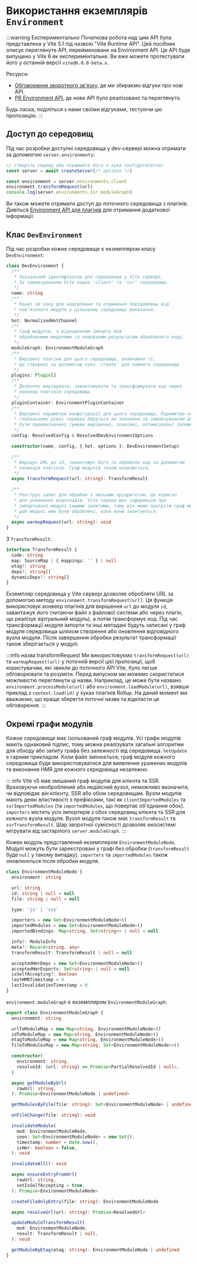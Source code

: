 # Використання екземплярів `Environment`

:::warning Експериментально
Початкова робота над цим API була представлена у Vite 5.1 під назвою "Vite Runtime API". Цей посібник описує переглянуте API, перейменоване на Environment API. Це API буде випущено у Vite 6 як експериментальне. Ви вже можете протестувати його у останній версії `vite@6.0.0-beta.x`.

Ресурси:

- [Обговорення зворотного зв'язку](https://github.com/vitejs/vite/discussions/16358), де ми збираємо відгуки про нові API.
- [PR Environment API](https://github.com/vitejs/vite/pull/16471), де нове API було реалізовано та переглянуто.

Будь ласка, поділіться з нами своїми відгуками, тестуючи цю пропозицію.
:::

## Доступ до середовищ

Під час розробки доступні середовища у dev-сервері можна отримати за допомогою `server.environments`:

```js
// створіть сервер або отримайте його з хука configureServer
const server = await createServer(/* options */)

const environment = server.environments.client
environment.transformRequest(url)
console.log(server.environments.ssr.moduleGraph)
```

Ви також можете отримати доступ до поточного середовища з плагінів. Дивіться [Environment API для плагінів](./api-environment-plugins.md#accessing-the-current-environment-in-hooks) для отримання додаткової інформації.

## Клас `DevEnvironment`

Під час розробки кожне середовище є екземпляром класу `DevEnvironment`:

```ts
class DevEnvironment {
  /**
   * Унікальний ідентифікатор для середовища у Vite сервері.
   * За замовчуванням Vite надає 'client' та 'ssr' середовища.
   */
  name: string
  /**
   * Канал зв'язку для надсилання та отримання повідомлень від
   * пов'язаного модуля у цільовому середовищі виконання.
   */
  hot: NormalizedHotChannel
  /**
   * Граф модулів, з відношенням імпорту між
   * обробленими модулями та кешованим результатом обробленого коду.
   */
  moduleGraph: EnvironmentModuleGraph
  /**
   * Вирішені плагіни для цього середовища, включаючи ті,
   * що створені за допомогою хука `create` для кожного середовища
   */
  plugins: Plugin[]
  /**
   * Дозволяє вирішувати, завантажувати та трансформувати код через
   * конвеєр плагінів середовища
   */
  pluginContainer: EnvironmentPluginContainer
  /**
   * Вирішені параметри конфігурації для цього середовища. Параметри на
   * глобальному рівні сервера беруться як значення за замовчуванням для всіх середовищ і можуть
   * бути перевизначені (умови вирішення, зовнішні, оптимізовані залежності)
   */
  config: ResolvedConfig & ResolvedDevEnvironmentOptions

  constructor(name, config, { hot, options }: DevEnvironmentSetup)

  /**
   * Вирішує URL до id, завантажує його та обробляє код за допомогою
   * конвеєра плагінів. Граф модулів також оновлюється.
   */
  async transformRequest(url: string): TransformResult

  /**
   * Реєструє запит для обробки з низьким пріоритетом. Це корисно
   * для уникнення водоспадів. Vite сервер має інформацію про
   * імпортовані модулі іншими запитами, тому він може прогріти граф модулів,
   * щоб модулі вже були оброблені, коли вони запитуються.
   */
  async warmupRequest(url: string): void
}
```

З `TransformResult`:

```ts
interface TransformResult {
  code: string
  map: SourceMap | { mappings: '' } | null
  etag?: string
  deps?: string[]
  dynamicDeps?: string[]
}
```

Екземпляр середовища у Vite сервері дозволяє обробляти URL за допомогою методу `environment.transformRequest(url)`. Ця функція використовує конвеєр плагінів для вирішення `url` до модуля `id`, завантажує його (читаючи файл з файлової системи або через плагін, що реалізує віртуальний модуль), а потім трансформує код. Під час трансформації модуля імпорти та інші метадані будуть записані у граф модуля середовища шляхом створення або оновлення відповідного вузла модуля. Після завершення обробки результат трансформації також зберігається у модулі.

:::info назва transformRequest
Ми використовуємо `transformRequest(url)` та `warmupRequest(url)` у поточній версії цієї пропозиції, щоб користувачам, які звикли до поточного API Vite, було легше обговорювати та розуміти. Перед випуском ми можемо скористатися можливістю переглянути ці назви. Наприклад, це може бути названо `environment.processModule(url)` або `environment.loadModule(url)`, взявши приклад з `context.load(id)` у хуках плагінів Rollup. На даний момент ми вважаємо, що краще зберегти поточні назви та відкласти це обговорення.
:::

## Окремі графи модулів

Кожне середовище має ізольований граф модулів. Усі графи модулів мають однаковий підпис, тому можна реалізувати загальні алгоритми для обходу або запиту графа без залежності від середовища. `hotUpdate` є гарним прикладом. Коли файл змінюється, граф модуля кожного середовища буде використовуватися для виявлення уражених модулів та виконання HMR для кожного середовища незалежно.

::: info
Vite v5 мав змішаний граф модулів для клієнта та SSR. Враховуючи необроблений або недійсний вузол, неможливо визначити, чи відповідає він клієнту, SSR або обом середовищам. Вузли модулів мають деякі властивості з префіксами, такі як `clientImportedModules` та `ssrImportedModules` (та `importedModules`, що повертає об'єднання обох). `importers` містить усіх імпортерів з обох середовищ клієнта та SSR для кожного вузла модуля. Вузол модуля також має `transformResult` та `ssrTransformResult`. Шар зворотної сумісності дозволяє екосистемі мігрувати від застарілого `server.moduleGraph`.
:::

Кожен модуль представлений екземпляром `EnvironmentModuleNode`. Модулі можуть бути зареєстровані у графі без обробки (`transformResult` буде `null` у такому випадку). `importers` та `importedModules` також оновлюються після обробки модуля.

```ts
class EnvironmentModuleNode {
  environment: string

  url: string
  id: string | null = null
  file: string | null = null

  type: 'js' | 'css'

  importers = new Set<EnvironmentModuleNode>()
  importedModules = new Set<EnvironmentModuleNode>()
  importedBindings: Map<string, Set<string>> | null = null

  info?: ModuleInfo
  meta?: Record<string, any>
  transformResult: TransformResult | null = null

  acceptedHmrDeps = new Set<EnvironmentModuleNode>()
  acceptedHmrExports: Set<string> | null = null
  isSelfAccepting?: boolean
  lastHMRTimestamp = 0
  lastInvalidationTimestamp = 0
}
```

`environment.moduleGraph` є екземпляром `EnvironmentModuleGraph`:

```ts
export class EnvironmentModuleGraph {
  environment: string

  urlToModuleMap = new Map<string, EnvironmentModuleNode>()
  idToModuleMap = new Map<string, EnvironmentModuleNode>()
  etagToModuleMap = new Map<string, EnvironmentModuleNode>()
  fileToModulesMap = new Map<string, Set<EnvironmentModuleNode>>()

  constructor(
    environment: string,
    resolveId: (url: string) => Promise<PartialResolvedId | null>,
  )

  async getModuleByUrl(
    rawUrl: string,
  ): Promise<EnvironmentModuleNode | undefined>

  getModulesByFile(file: string): Set<EnvironmentModuleNode> | undefined

  onFileChange(file: string): void

  invalidateModule(
    mod: EnvironmentModuleNode,
    seen: Set<EnvironmentModuleNode> = new Set(),
    timestamp: number = Date.now(),
    isHmr: boolean = false,
  ): void

  invalidateAll(): void

  async ensureEntryFromUrl(
    rawUrl: string,
    setIsSelfAccepting = true,
  ): Promise<EnvironmentModuleNode>

  createFileOnlyEntry(file: string): EnvironmentModuleNode

  async resolveUrl(url: string): Promise<ResolvedUrl>

  updateModuleTransformResult(
    mod: EnvironmentModuleNode,
    result: TransformResult | null,
  ): void

  getModuleByEtag(etag: string): EnvironmentModuleNode | undefined
}
```
